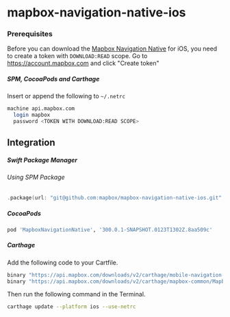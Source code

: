 # mapbox-navigation-native-ios

### Prerequisites

Before you can download the [Mapbox Navigation Native](https://github.com/mapbox/mapbox-navigation-native) for iOS, you need to create a token with `DOWNLOAD:READ` scope.
Go to https://account.mapbox.com and click "Create token"

##### SPM, CocoaPods and Carthage
Insert or append the following to `~/.netrc`

```bash
machine api.mapbox.com
  login mapbox
  password <TOKEN WITH DOWNLOAD:READ SCOPE>
```

## Integration

##### Swift Package Manager

###### Using SPM Package

```swift
.package(url: "git@github.com:mapbox/mapbox-navigation-native-ios.git", from: "300.0.1-SNAPSHOT.0123T1302Z.8aa509c"),
```

##### CocoaPods

```ruby
pod 'MapboxNavigationNative', '300.0.1-SNAPSHOT.0123T1302Z.8aa509c'
```

##### Carthage

Add the following code to your Cartfile.

```bash
binary "https://api.mapbox.com/downloads/v2/carthage/mobile-navigation-native/MapboxNavigationNative.json" == 300.0.1-SNAPSHOT.0123T1302Z.8aa509c
binary "https://api.mapbox.com/downloads/v2/carthage/mapbox-common/MapboxCommon-ios.json" == 24.1.0
```

Then run the following command in the Terminal.
```bash
carthage update --platform ios --use-netrc
```
